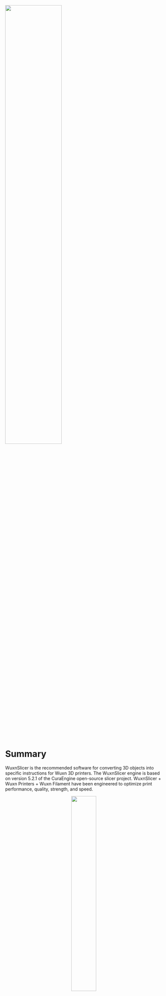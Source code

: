 <img src="https://user-images.githubusercontent.com/65782241/205936558-3df49ec1-6d08-45b9-b742-45d564ce879e.png" width=60% height=60%>


# Summary 

WuxnSlicer is the recommended software for converting 3D objects into specific instructions for Wuxn 3D printers. The WuxnSlicer engine is based on version 5.2.1 of the CuraEngine open-source slicer project. WuxnSlicer + Wuxn Printers + Wuxn Filament have been engineered to optimize print performance, quality, strength, and speed.

<p align="center">
  <img src="https://user-images.githubusercontent.com/65782241/205957565-7bef4e33-c5ad-495b-ad97-04543e65d5ec.png" width=40% height=40%>
</p>

WuxnSlicer Main Features:
+ Basic slicing features and G-Code viewer
+ Pre-built Wuxn machine files
+ Pre-built Wuxn & Generic material profiles 
+ Enhanced GoTo, Strong, or Fast print profiles
+ Improved material and print profile selection process
+ Custom Wuxn branded UI enhancements
+ Both Macintosh and Windows supported

## Installers

This repository contains the source code needed to compile and build WuxnSlicer software. 
To use WuxnSlicer as intended please download our installers from our website at https://wuxn3d.com/pages/software-firmware.

# Change Log

## **WuxnSlicer 1.2.6**

WuxnSlicer 1.2.6 is the first installment of WuxnSlicer. Enjoy seemless printing with the preconfigured machine, material, and print profiles for the Wuxn 3D printers. WuxnSlicer has two themes, light and dark for both Windows and Machintosh. Along with the color enhancements each machine's build surface graphics have been embedded into the build volume for a more accurate physical representation.

<p align="center">
  <img src="https://user-images.githubusercontent.com/65782241/205959896-17c74780-50fc-4f06-82dc-87b22a3f88f1.png" width=60% height=60%>
</p>

Simply upload your 3D model into WuxnSlicer and slice the object with the preconfigured settings.

## **WuxnSlicer 1.2.7**

WuxnSlicer 1.2.7 is the candidate developed to improve user experience and address numerous issues. The following is a list of the updates: 
+ Defualt printer at install has been updated to reflect our newest 3D printer, the Wuxn WXR. 
+ Removed erronous material selections. 
+ Cleaned up duplicate and out-dated entries in the Print Profile settings.
+ Updated the default Print Profile Setttings from "Fine" to "GoTo".
+ All icons have been updated to reflect Wuxn's new logo.
<img src="https://user-images.githubusercontent.com/65782241/205971380-878edf4b-c695-4042-bec6-5999b1a7eb6c.png">

# Compiling

<details>
<summary>One time set up for MacOS</summary>
<br>
## Xcode & Command Line Tools

1. Go to the Mac App Store, search for "Xcode" and press "Get".
2. After installing, make sure to open Xcode at least once and accept the license agreement.
3. Open Terminal and run the following command to install the Xcode command line tools:

`$ xcode-select --install`

4. A window will prompt you to download and install, click "Install".

## CMake & Command Line Tools

1. Download the CMake macOS binary from the website. It can be found here.
2. Once the download is finished, open the .dmg archive and drag the application to your applications folder (/Applications).
3. Open the terminal and run the following command to install the CMake command line tools:

`$ sudo "/Applications/CMake.app/Contents/bin/cmake-gui" --install`

## Homebrew

Homebrew is used to install software and libraries via the command line, similar to apt-get for Linux, and npm for Node.js/Javascript. To install Homebrew, run the following command in Terminal:

`$ /usr/bin/ruby -e "$(curl -fsSL https://raw.githubusercontent.com/Homebrew/install/master/install)"`

**Python 3.8.10 & Virtual Environments**

pyenv is used to install, remove, and switch between different versions of Python. This is very useful for the macOS development set-up because by default macOS comes with and uses Python 2.7 which is now legacy and a 3.X (3.9.4 at the time of writing) which is the system python. However, we will be installing and using Python 3.8.10, since it is the exact python version used in the official Cura builds. We will also install two more packages to facilitate the sandboxing of the dependencies.

1. To install pyenv, run the following command in Terminal:

`$ brew install pyenv pyenv-virtualenv pyenv-virtualenvwrapper`

2. Before using it, though, we must enable it by adding a few lines to our bash profile. To edit ~/.bash_profile, run the following command in Terminal:

`$ nano ~/.bash_profile`

3. Add the following lines to the file (replace [USERNAME] with your user account name, and [WORKSPACE] with where you'd like to store your virtual environments):

```
export PYENV_ROOT="/Users/[USERNAME]/.pyenv"
export PATH="${PYENV_ROOT}/bin:${PATH}"
export PATH="/Applications/CMake.app/Contents/bin":"${PATH}"
export PYENV_VIRTUALENVWRAPPER_PREFER_PYVENV="true"`
source "/usr/bin/virtualenvwrapper.sh"
export WORKON_HOME="/Users/[USERNAME]/[WORKSPACE]"
eval "$(pyenv init -)"
pyenv virtualenvwrapper
```

4. Press Ctrl + O to write the changes to the file, then Return to verify and finally Ctrl + X to close the editor.

5. To ensure it has installed correctly, open a new Terminal window and run the following command:

`$ pyenv`

You should see an output with the pyenv version, and usage commands.

6. Although macOS includes Python, it uses version 2.7 which is getting quite old, plus it is highly likely that after installing and updating Homebrew a newer system python has been installed (v3.9.4 at the time of writing). However, since Cura uses Python 3.8.10 in its official builds, we will install that version and force macOS to use it using pyenv. As a last note, we will also need to enable python to be installed as a framework, so that libpython3.8.dylib is also installed. If we don't do that, some of the dependencies we will install later on will use the system libpython and that might introduce weird behavior. So, to install Python 3.8.10, run the following command in the Terminal:

`$ PYTHON_CONFIGURE_OPTS="--enable-framework" pyenv install 3.8.10`

If you now run...

`$ pyenv global`

...you will see that the system version is still the default global version.

7. To set 3.8.10 as our default global, run the following command:

`$ pyenv global 3.8.10`

If you now run...

`$ pyenv global`

...you will see that the global version is now set to 3.8.10.

8. We will now create a virtual workspace for working on Cura. Give it a descriptive name:

`$ mkvirtualenv Python_3.8.10-PyQt_5.15.2 --copies`

Note: We will be installing PyQt 5.15.2 in the next section.
Info: To deactivate your current workspace, simply run:

`$ deactivate`

## Additional Libraries

Make sure you're in your pyenv workspace by running (replace [VIRTUAL_ENV] with the name supplied in step 8 above:

`$ workon [VIRTUAL_ENV]`

Navigate to your virtual environment directory:

`$ cd [VIRTUAL_ENV]`

You can then install the dependencies using pip:

`$ ./bin/python3.8 -m pip install numpy scipy colorlog netifaces zeroconf pyserial PyQt5==5.15.2 requests shapely trimesh keyring cryptography cx-Freeze==6.5.3 `

Note: We specify PyQt5's version 5.15.2 as the current version.


## SIP

1. Download SIP 4.19.24 from [here](https://www.riverbankcomputing.com/static/Downloads/sip/4.19.24/sip-4.19.24.tar.gz).
2. Extract the archive.
3. In the Terminal, navigate to the extracted folder:

`$ cd [SIP PATH]`

4. Next, we will install SIP by running the following commands:

```
$ python configure.py
$ make
$ make install
```

## Arcus

1. Clone the libArcus repository to a directory of your choosing (replace [LIBARCUS PATH]):

`$ git clone https://github.com/Ultimaker/libArcus.git [LIBARCUS PATH]`

2. Go to the repository directory, and create a build directory and switch to it:

```
$ cd [LIBARCUS PATH]
$ mkdir build && cd build
```

3. Configure and build libArcus using the following commands:

```
$ cmake -DCMAKE_BUILD_TYPE=Release -DCMAKE_INSTALL_PREFIX=$VIRTUAL_ENV -DCMAKE_PREFIX_PATH=$VIRTUAL_ENV -DSIP_INCLUDE_DIRS=$VIRTUAL_ENV/include/python3.8 -DBUILD_STATIC=ON -DBUILD_PYTHON=ON -DBUILD_EXAMPLES=OFF -DPython3_EXECUTABLE=$VIRTUAL_ENV/bin/python3.8 -DPYTHON_LIBRARY=/Users/$USER/.pyenv/versions/3.8.10/Library/Frameworks/Python.framework/Versions/3.8/lib/libpython3.8.dylib ..
$ make -j4
$ make install
```

## Savitar

1. clone the libSavitar repository to a directory of your choosing (replace [LIBSAVITAR PATH]):

`$ git clone https://github.com/Ultimaker/libSavitar.git [LIBSAVITAR PATH]`

2. Go to the repository directory, and create a build directory and switch to it:

```
$ cd [LIBSAVITAR PATH]
$ mkdir build && cd build
$ cd build
```

3. Configure and build libSavitar using the following commands:

```
$ cmake -DCMAKE_BUILD_TYPE=Release -DCMAKE_INSTALL_PREFIX=$VIRTUAL_ENV -DCMAKE_PREFIX_PATH=$VIRTUAL_ENV -DSIP_INCLUDE_DIRS=$VIRTUAL_ENV/include/python3.8 -DBUILD_STATIC=ON -DBUILD_PYTHON=ON -DPython3_EXECUTABLE=$VIRTUAL_ENV/bin/python3.8 -DPYTHON_LIBRARY=/Users/$USER/.pyenv/versions/3.8.10/Library/Frameworks/Python.framework/Versions/3.8/lib/libpython3.8.dylib ..
$ make -j4
$ make install
```

## Charon

1. clone the libCharon repository to a directory of your choosing (replace [LIBCHARON PATH]):

`$ git clone https://github.com/Ultimaker/libCharon.git [LIBCHARON PATH]`

2. Go to the repository directory, and create a build directory and switch to it:

```
$ cd [LIBCHARON PATH]
$ mkdir build && cd build
```

3. Configure and build libCharon using the following commands:

```
$ cmake -DCMAKE_BUILD_TYPE=Release -DCMAKE_INSTALL_PREFIX=$VIRTUAL_ENV -DCMAKE_PREFIX_PATH=$VIRTUAL_ENV -DPython3_EXECUTABLE=$VIRTUAL_ENV/bin/python3.8 ..
$ make -j4
$ make install
```

## pynest2d

In order to build pynest2d, we first need to install nlopt, clipper, the Boost headers and the linest2d library.

1. nlopt can easily be installed via homebrew using the below command:

`$ brew install nlopt`

2. Clipper cannot be installed via homebrew on macOS, so we have to download it and build it ourselves. The library can be downloaded from: https://sourceforge.net/projects/polyclipping/files/clipper_ver6.4.2.zip

3. Extract the archive to a [CLIPPER PATH] and navigate to:

`$ cd [CLIPPER PATH]/cpp`

4. Create a build directory and switch to it:

`$ mkdir build && cd build`

5. Install this library to your environment.

```
cmake -DCMAKE_BUILD_TYPE=Release -DCMAKE_INSTALL_PREFIX=$VIRTUAL_ENV -DCMAKE_PREFIX_PATH=$VIRTUAL_ENV -DCMAKE_CXX_FLAGS=-fPIC -DBUILD_SHARED_LIBS=OFF ..
make
make install
```

6. Set the $CLIPPER_PATH environment variable:

`$ export CLIPPER_PATH=$VIRTUAL_ENV`

7. Download the Boost headers from [here](http://sourceforge.net/projects/boost/files/boost/1.67.0/boost_1_67_0.tar.bz2)

8. Extract the archive to a [BOOSTHEADERS PATH] and navigate to it:

`cd [BOOSTHEADERS PATH]`

9. Copy the headers to your virtual environment:

`cp -r boost/ $VIRTUAL_ENV/include/boost`

10. Clone the **libnest2d** repository to a directory of your choosing (replace [LIBNEST2D PATH]):

`$ git clone https://github.com/Ultimaker/libnest2d.git [LIBNEST2D PATH]`

11. Go to the repository's directory, create a build directory and switch to it.

```
cd [LIBNEST2D PATH]
mkdir build && cd build
```

12. Install this library to your environment.

```
cmake -DCMAKE_BUILD_TYPE=Release -DCMAKE_INSTALL_PREFIX=$VIRTUAL_ENV -DCMAKE_PREFIX_PATH=$VIRTUAL_ENV ..
make install
```

13. Clone the **pynest2d** repository to a directory of your choosing (replace [PYNEST2D PATH]):

`$ git clone https://github.com/Ultimaker/pynest2d.git [PYNEST2D PATH]`

14. Go to the repository's directory, create a build directory and switch to it.

```
$ cd [PYNEST2D PATH]
$ mkdir build && cd build
```

15. Configure and build pynest2d using the following commands:

```
$ cmake -DCMAKE_BUILD_TYPE=Release -DCMAKE_INSTALL_PREFIX=$VIRTUAL_ENV -DCMAKE_PREFIX_PATH=$VIRTUAL_ENV -DSIP_INCLUDE_DIRS=$VIRTUAL_ENV/include/python3.8 -DPython3_EXECUTABLE=$VIRTUAL_ENV/bin/python3.8 -DPYTHON_LIBRARY=/Users/$USER/.pyenv/versions/3.8.10/Library/Frameworks/Python.framework/Versions/3.8/lib/libpython3.8.dylib ..
$ make -j4
$ make install
```

## CuraEngine

1. Clone the CuraEngine repository to a directory of your choosing (replace [CURAENGINE PATH]):

`$ git clone https://github.com/Ultimaker/CuraEngine.git [CURAENGINE PATH]`

2. Go to the repository directory, and create a build directory and switch to it:

```
$ cd [CURAENGINE PATH]
$ mkdir build && cd build
```

3. Configure and build CuraEngine using the following commands:

```
$ cmake -DCMAKE_BUILD_TYPE=Release -DCMAKE_INSTALL_PREFIX=$VIRTUAL_ENV -DCMAKE_PREFIX_PATH=$VIRTUAL_ENV ..
$ make -j4
$ make install
```

## Running WuxnSlicer on MacOS

1. Clone the Wuxn, Uranium and fdm_materials repositories to directories of your choosing (replace [WUXN PATH]], [URANIUM PATH], and [FDM_MATERIALS PATH]):

```
$ git clone https://github.com/wuxn3d/WuxnSlicer.git [WUXN PATH]
$ git clone https://github.com/Ultimaker/Uranium.git [URANIUM PATH]
$ git clone https://github.com/Ultimaker/fdm_materials.git [FDM_MATERIALS PATH]
```

2. Go to the repository directory:

`$ cd [Wuxn PATH]`

3. Link CuraEngine to Wuxn by running the following command:

`$ ln -s $VIRTUAL_ENV/bin/CuraEngine .`

4. Link the fdm_materials to Wuxn by running the following command:

`$ ln -s [FDM_MATERIALS PATH] ./resources/materials`

5. Add Uranium to the Python path by running the following command:

`$ export PYTHONPATH=[URANIUM PATH]:${PYTHONPATH}`

6. Copy UM to WuxnSlicer:

`copy to /Uranium/UM to /WuxnSlicer`

7. Copy CuraEngine to WuxnSlicer:

`copy /usr/local/bin/curaengine to /WuxnSlicer`

8. Run Wuxn with the following command:

`$ python wuxnslicer.py`

## Building the app for MacOS

`sudo python3 setup.py bdist_mac`


**Signing the app for MacOS**

```
sudo python3 setup.py bdist_mac
python3 remove.py
sudo  codesign -s {key} -v --deep  --timestamp --force --entitlements entitlements.plist -o runtime "./WuxnSlicer.app"
python3 sign.py
sudo  codesign -s {key} -v --timestamp --force --entitlements entitlements.plist -o runtime "./WuxnSlicer.app/Contents/MacOS/WuxnSlicer"
```

**Verify the app for MacOS**

```
codesign --verify --deep --strict --verbose=2 ./WuxnSlicer.app
sudo ditto -c -k --keepParent "./WuxnSlicer.app" ./WuxnSlicer-{version}.zip
```

**Notarize the app for MacOS**

```
sudo xcrun altool --notarize-app -t osx -f ./WuxnSlicer-{version}.zip  --primary-bundle-id com.wuxn3d.wuxnslicer -u {email} --password {password}
sudo xcrun altool --notarization-info {RequestUUID} -u {email}
```

**Staple the app for MacOS**

```
sudo xcrun stapler staple "WuxnSlicer.app"
spctl --assess --type execute -vvv WuxnSlicer.app
```

**Move wuxn app to target directory:**

`sudo mv ~/{path}/Wuxn/build/WuxnSlicer.app ~/{path}/Wuxn/target`

**Build dmg for MacOS**

```
cd /wuxn/target
sudo fbs installer
```

**Signing the dmg for MacOS**

```
sudo  codesign -s {key} -v --timestamp --force -o runtime "./WuxnSlicer-{version}.dmg"
sudo ditto -c -k --keepParent  "./WuxnSlicer-{version}.dmg" ./WuxnSlicer-{version}.zip
```

**Notarize the dmg for MacOS**

```
sudo xcrun altool --notarize-app -t osx -f ./WuxnSlicer-{version}.zip  --primary-bundle-id com.wuxn3d.wuxnslicer -u {email} --password {password}
sudo xcrun altool --notarization-info {RequestUUID} -u {email}
```

**Staple the dmg for MacOS**

`sudo xcrun stapler staple "WuxnSlicer-{version}.dmg"`
</details>

<details>
<summary>One time set up for Windows</summary>
<br>
### Note

These instructions are taking for granted that the user is using a Windows 10 machine with a Windows version >= 1809 (i.e., OS Build 17763). In order to check your version of Windows you can either click on 'Start' and write `winver` and press `Enter` or using powershell you can enter:

```
PS > [System.Environment]::OSVersion.Version

Major  Minor  Build  Revision
-----  -----  -----  --------
10     0      17763  0
```


This guide was tested and performed on a 20H2 Windows version (i.e., OS Build 19042). Please note that Windows 10 versions earlier than 1809 or Windows Operating Systems such as Windows 7, 8 or 8.1 are **not** taken into account in this guide.

## Microsoft Visual Studio
For compiling the libraries on Windows, Microsoft Visual Studio C++ is required. Microsoft Visual Studio 2015 and 2019 are supported.

### Microsoft Visual Studio 2019 (recommended install)

1. Download Microsoft Visual Studio 2019 from [here (Web Installer)](https://visualstudio.microsoft.com/). The free version is the Community edition.
2. Run the web installer. It will take some time to download everything needed.
3. When the installer loads, check `Desktop development with C++` under `Windows`. Also select `MSVC v140 - VS 2015 C++ build tools (v14.00)` under `Installation details`. The complete installation will be large (>6 GB) and will take a while to complete.
4. When building files (using cmake or nmake) in the steps below **be sure to use the 'x64 Native Tools Command Prompt for VS 2019**'. This ensures that the Visual Studio 2019 build tools are used.

### Microsoft Visual Studio 2015 (used on earlier builds, still works)

1. Download Microsoft Visual Studio from [here (Web Installer)](https://go.microsoft.com/fwlink/?LinkId=532606&clcid=0x409) or [here (ISO Image)](https://go.microsoft.com/fwlink/?LinkId=615448&clcid=0x409).
2. Run the installer. To save on space, Custom can be selected with only `Visual C++` selected in Programming Languages. The complete installation will be large (>12 GB) and will take a while to complete.

## CMake

1. Download CMake for Windows "win64-x64" from [here](https://cmake.org/download/).
2. Run the installer.
3. When selecting the PATH option, select either `Add CMake to system PATH for all users` or `Add CMake to the system PATH for the current user`. The allows the `cmake` command to be run from the command line.
4. Verify the installation of CMake by opening up a command window and typing `cmake --version`.

## MinGW-w64

MinGW-w64 is needed if you are building the CuraEngine. If only the libraries are being compiled, this can be skipped.

1. Download the mingw-w64 installer (not the zip) from [here](https://sourceforge.net/projects/mingw-w64/files/Toolchains%20targetting%20Win32/Personal%20Builds/mingw-builds/installer/mingw-w64-install.exe/download).
2. Run the installer. The architecture should be changed to `x86_64` and the threading architecture should be `posix` (pthread).
3. Add MinGW to the PATH environment containg the `bin` directory (e.g., `C:\Program Files\mingw-w64\x86_64-8.1.0-posix-seh-rt_v6-rev0\mingw64\bin`).
4. Check if mingw32-make can be found by opening a terminal and typing 'mingw32-make'. It should say 'No targets specified and no makefile found. Stop.'

## Git (Optional)

Git is recommended for cloning the other repositiories using the command line. Git is not required since all of the files can be downloaded repositories.

1. Download Git for Windows from [here](https://git-scm.com/downloads).
2. Run the installer. Select either Git from command line and also from 3rd-party software (default) or Use Git and optional Unix tools from the Command Prompt are selected in the Adjusting your PATH environment section.
3. Verify the installation of git by opening up a command window and typing git --version.

## Python 3.8.10 (32 bit)

1. Download Python 3.8.X from [here](https://www.python.org/downloads/release/python-3810/) (3.8.10).
2. Before using `Install Now` or `Customize installation`, check `Add Python 3.8 to PATH` so it can be referenced in the command line.
3. Verify the install of Python by opening up a command window and typing `python --version`. Also verify that `pip3` (the tool for installing packages) is installed by typing `python -m pip --version`. If either of them aren't working, make sure the Windows `PATH` variable contains both the root directory of Python (like `%localappdata%/Programs/Python/Python38/`) and the `Scripts` folder (like `%localappdata%/Programs/Python/Python38/Scripts`).
4. Download the Numpy library from [here](https://www.lfd.uci.edu/~gohlke/pythonlibs/#numpy) using the `MKL` version for your Python version (3.8) and using the 64-bit version of the installation for 64-bit installations. It can be installed using `pip3 install [WHL FILE]` in the command line.
5. Download the Shapely library from [here](https://www.lfd.uci.edu/~gohlke/pythonlibs/#shapely) using the `cp38‑cp38m‑win32.whl` version for 32-bit installs and the `cp38‑cp38m‑win_amd64.whl` version for 64-bit installs. It can be installed using `pip3 install [WHL FILE]` in the command line.
6. Install the other required libraries using:

`python -m pip install scipy cryptography colorlog netifaces zeroconf trimesh sentry_sdk pyserial PyQt5==5.15.2 keyring requests pywin32 cx-Freeze==6.6 `

**Note**: PyQt5 Version 5.15.2 is specificly required.

## Compiled Libraries

Compiling the libraries requires using the '**x64 Native Tools Command Prompt for VS 2019**' that is installed with Microsoft Visual Studio. This allows the nmake command to be used. Since compling some of the libraries requires referencing other libraries, the steps will us a C:/dev directory. Any directory can be used as long as the changes are made when running the commands.

### Protobuf

1. Download Protobuf 3.15.7 from [here](https://github.com/protocolbuffers/protobuf/archive/refs/tags/v3.15.7.tar.gz).
2. Extract it to `C:/dev` so that you then have a `C:/dev/protobuf-3.15.7` directory.
3. Navigate to the `protobuf-3.15.7` directory:

`cd C:/dev/protobuf-3.15.7`

4. Create the build and install directories.

```
mkdir install_dir
mkdir cmake_build && cd cmake_build
```

5. Build and install Protobuf:

```
cmake -DCMAKE_INSTALL_PREFIX=../install_dir -DCMAKE_INSTALL_LIBDIR=lib -Dprotobuf_BUILD_TESTS=OFF -DCMAKE_BUILD_TYPE=Release -G "NMake Makefiles" ../cmake
nmake
nmake install
```

### SIP

1. Download SIP 4.19.24 from [here](https://www.riverbankcomputing.com/static/Downloads/sip/4.19.24/sip-4.19.24.tar.gz).
2. Extract it to `C:/dev` so it creates a `C:/dev/sip-4.19.24` directory. The last part of the version should be removed from the name.
3. Navigate to the `sip-4.19.24` directory:

`cd C:/dev/sip-4.19.24`

4. Build and install SIP (again making sure to use the command prompt provided by Visual Studio):
```
python configure.py
nmake
nmake install
```

### Arcus

1. Clone the `libArcus` repository:

`git clone -b "build_from_source_windows" https://github.com/Ultimaker/libArcus.git C:\dev\libArcus`

2. Navigate to the `libArcus` directory:

`cd C:\dev\libArcus`

3. Create the build directory:
```
mkdir install_dir
mkdir build && cd build
```
4. Set the environment variables for Protobuf:
```
set PROTOBUF_SRC=C:\dev\protobuf-3.15.7
set PROTOBUF_INSTALL=%PROTOBUF_SRC%\install_dir
```
5. Build and install `libArcus` (again making sure to use the command prompt provided by visual studio):
```
cmake -DCMAKE_INSTALL_PREFIX=../install_dir -DPROTOBUF_SRC_ROOT_FOLDER=%PROTOBUF_SRC% -DPROTOBUF_LIBRARY=%PROTOBUF_INSTALL%/lib/libprotobuf.lib  -DPROTOBUF_INCLUDE_DIR=%PROTOBUF_INSTALL%/include -DPROTOBUF_PROTOC_EXECUTABLE=%PROTOBUF_INSTALL%/bin/protoc.exe -DBUILD_EXAMPLES=OFF -DBUILD_STATIC=ON -DMSVC_STATIC_RUNTIME=ON -DCMAKE_BUILD_TYPE=Release -G "NMake Makefiles" ..
nmake
nmake install
```

### Savitar

1. Clone the `libSavitar` repository:

`git clone https://github.com/Ultimaker/libSavitar.git C:\dev\libSavitar`

2. Navigate to the `libSavitar` directory:

`cd C:\dev\libSavitar`

3. Create the build and install directories:
```
mkdir install_dir
mkdir build && cd build
```
4. Build and install `libSavitar` (again making sure to use the command prompt provided by visual studio):
```
cmake -DCMAKE_INSTALL_PREFIX=../install_dir -DBUILD_STATIC=ON -DCMAKE_BUILD_TYPE=Release -G "NMake Makefiles" ..
nmake
nmake install
```

### Charon

1. Clone the `libCharon` repository:

`git clone https://github.com/Ultimaker/libCharon.git C:\dev\libCharon`

2. Navigate to the `libCharon` directory:

`cd C:\dev\libCharon`

3. Create the build and install directories:
```
mkdir install_dir
mkdir build && cd build
```
4. Build and install `libCharon` (again making sure to use the command prompt provided by visual studio):
```
cmake -DCMAKE_INSTALL_PREFIX=../install_dir -DCMAKE_BUILD_TYPE=Release -G "NMake Makefiles" ..
nmake
nmake install
```

### Pynest2D

1. Clone the Ultimaker `libnest2d` repository:

`git clone https://github.com/Ultimaker/libnest2d.git C:\dev\libnest2d`

2. Navigate to the `libnest2d` directory:

`cd C:\dev\libnest2d`

3. Create the build and install directories:

```
mkdir install_dir
mkdir build && cd build
```

4. (Optional) If you already have boost in your system make sure that it doesn't appear when building libnest2D:

`set BOOST_ROOT=`

5. Build and install libnest2d, instructing it to download and build its dependencies too (-DRP_ENABLE_DOWNLOADING=ON):
```
cmake .. -DLIBNEST2D_HEADER_ONLY=OFF -DRP_ENABLE_DOWNLOADING=ON -DCMAKE_INSTALL_PREFIX=..\install_dir
cmake --build . --target install
```
**Note**: If you don't want libnest2d to automatically download and install the necessary dependencies (boost, NLopt, Clipper), then remove the flag `-DRP_ENABLE_DOWNLOADING=ON` and make sure you have these dependencies installed in your system

6. Clone the `pynest2d` repository:

`git clone https://github.com/Ultimaker/pynest2d.git C:\dev\pynest2d`

7. Navigate to the `pynest2d` directory:

`cd C:\dev\pynest2d`

8. Create the build and install directories:
```
mkdir install_dir
mkdir build && cd build
```
9. Set the required environment variables:
```
set CLIPPER_PATH=C:\dev\libnest2d\build\dependencies
set NLopt_PATH=C:\dev\libnest2d\build\dependencies
set BOOST_ROOT=C:\dev\libnest2d\build\dependencies
```
**Note**: If you did not download these dependencies using libnest2d, then set the correct paths in your system

10. Build and install `pynest2d` (again making sure to use the command prompt provided by visual studio):
```
cmake -DCMAKE_INSTALL_PREFIX=../install_dir -DLIBNEST2D_INCLUDE_DIRS=C:\dev\libnest2d\install_dir\include -DCMAKE_BUILD_TYPE=Release -G "NMake Makefiles" ..
nmake
nmake install
```

### Uranium

Uranium, or `UM`, is a required library, but does not need to be compiled.

1. Clone the `Uranium` repository:

`git clone https://github.com/Ultimaker/Uranium.git C:\dev\Uranium`

2. Add the `Uranium` directory to your `PYTHONPATH` environment variable. It can be done with the following command, even if `PYTHONPATH` is not set up:

`set PYTHONPATH=%PYTHONPATH%;C:\dev\Uranium`

If you decide to add `UM` to the main Python install, the contents of the `plugins` and `resources` directories will need to be copied to the `C:\dev\Wuxn\plugins` and `C:\dev\Wuxn\resources` directories respectively when the `Wuxn` repository is cloned.

### CuraEngine

**Note**: Certain libraries will be built again. This is intentional, since we need mingw for the engine (and we need the nmake for the sip dependencies!).

1. Download Protobuf 3.15.7 from [here](https://github.com/protocolbuffers/protobuf/archive/refs/tags/v3.15.7.tar.gz).
2. Extract it to `C:\dev` with a `-mingw` suffix so it creates a `C:/dev/protobuf-3.15.7-mingw` directory.
3. Navigate to the `protobuf-3.15.7-mingw` directory:

`cd C:\dev\protobuf-3.15.7-mingw`

4. Create the build and install directories.
```
mkdir install_dir
mkdir cmake_build && cd cmake_build
```
5. Build and install Protobuf:
```
cmake -DCMAKE_INSTALL_PREFIX=../install_dir -DCMAKE_PREFIX_PATH=../install_dir -DCMAKE_INSTALL_LIBDIR=lib -Dprotobuf_BUILD_TESTS=OFF -DCMAKE_CXX_FLAGS="-std=c++11" -DCMAKE_BUILD_TYPE=Release -G "MinGW Makefiles" ../cmake
mingw32-make
mingw32-make install
```
6. Clone the `libArcus` repository with a `-mingw` suffix:

`$ git clone https://github.com/Ultimaker/libArcus.git C:\dev\libArcus-mingw`

7.  Navigate to the `libArcus-mingw` directory:

`cd C:\dev\libArcus-mingw`

8. Create the build directory:
```
mkdir install_dir
mkdir build && cd build
```
9. Set the environment variables for Protobuf:
```
set PROTOBUF_MINGW_SRC=C:/dev/protobuf-3.15.7-mingw
set PROTOBUF_MINGW_INSTALL=%PROTOBUF_MINGW_SRC%/install_dir
```
10. Build and install `libArcus`:
```
cmake -DCMAKE_INSTALL_PREFIX=../install_dir -DPROTOBUF_SRC_ROOT_FOLDER=%PROTOBUF_MINGW_SRC% -DPROTOBUF_LIBRARY=%PROTOBUF_MINGW_INSTALL%/lib/libprotobuf.a -DPROTOBUF_INCLUDE_DIR=%PROTOBUF_MINGW_INSTALL%/include -DPROTOBUF_PROTOC_EXECUTABLE=%PROTOBUF_MINGW_INSTALL%/bin/protoc -DBUILD_EXAMPLES=OFF -DBUILD_STATIC=ON -DBUILD_PYTHON=OFF -DCMAKE_BUILD_TYPE=Release -G "MinGW Makefiles" ..
mingw32-make
mingw32-make install
```
11. Clone the `CuraEngine` repository:

`git clone https://github.com/Ultimaker/CuraEngine.git C:\dev\CuraEngine`

12. Navigate to the `CuraEngine` directory:

`cd C:\dev\CuraEngine`

13. Create the build and install directories.
```
mkdir install_dir
mkdir cmake_build && cd cmake_build
```
14. Set the environment variables for Arcus:

`set ARCUS_DIR=C:/dev/libArcus-mingw/install_dir/lib/cmake/Arcus`

15. Build and install `CuraEngine`:
```
cmake -DCMAKE_INSTALL_PREFIX=../install_dir -DCMAKE_BUILD_TYPE=Release -DArcus_DIR=%ARCUS_DIR% -DPROTOBUF_SRC_ROOT_FOLDER=%PROTOBUF_MINGW_SRC% -DPROTOBUF_LIBRARY=%PROTOBUF_MINGW_INSTALL%/lib/libprotobuf.a -DProtobuf_INCLUDE_DIR=%PROTOBUF_MINGW_INSTALL%/include -DPROTOBUF_PROTOC_EXECUTABLE=%PROTOBUF_MINGW_INSTALL%/bin/protoc.exe -DPROTOC=%PROTOBUF_MINGW_INSTALL%/bin/protoc.exe -G "MinGW Makefiles" ..
mingw32-make
mingw32-make install
```

### Running WuxnSlicer on Windows

1. Clone the WuxnSlicer repository

git clone https://github.com/wuxn3d/WuxnSlicer.git C:\dev\Wuxn

2. Clone the fdm_materials in the resources/materials directory of Wuxn:

`git clone https://github.com/Ultimaker/fdm_materials.git C:\dev\Wuxn\resources\materials`

3. Navigate to the Wuxn directory:

`cd C:\dev\Wuxn`

4. Add the `CuraEngine` executable:

`copy "C:\dev\CuraEngine\install_dir\bin\CuraEngine.exe" CuraEngine.exe`

5. Copy UM to WuxnSlicer:

`copy "C:\dev\Uranium\UM" WuxnSlicer`

5. Run Wuxn:

`python wuxnslicer.py`

## Building the msi for Windows

`python setup.py bdist_msi`

**Signing the msi for Windows**

`signtool.exe sign /f .\{filename}.pfx /p "{password}" /d "Wuxn3d" /tr http://timestamp.digicert.com /v WuxnSlicer-{version}-win32.msi`
</details>

# License 

WuxnSlicer is liscensed under the GNU Affero General Public License, version 3. The WuxnSlicer is orginally based on Ultimaker Cura and Cura Engine. 

# Disclaimer

THERE IS NO WARRANTY FOR THE PROGRAM, TO THE EXTENT PERMITTED BY APPLICABLE LAW.  EXCEPT WHEN OTHERWISE STATED IN WRITING THE COPYRIGHT HOLDERS AND/OR OTHER PARTIES PROVIDE THE PROGRAM "AS IS" WITHOUT WARRANTY OF ANY KIND, EITHER EXPRESSED OR IMPLIED, INCLUDING, BUT NOT LIMITED TO, THE IMPLIED WARRANTIES OF MERCHANTABILITY AND FITNESS FOR A PARTICULAR PURPOSE.  THE ENTIRE RISK AS TO THE QUALITY AND PERFORMANCE OF THE PROGRAM IS WITH YOU.  SHOULD THE PROGRAM PROVE DEFECTIVE, YOU ASSUME THE COST OF ALL NECESSARY SERVICING, REPAIR OR CORRECTION.

<footer>
Published by Wuxn LLC. 
*
www.wuxn3d.com
*
info@wuxn3d.com.

